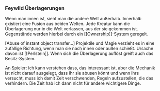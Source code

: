 ### Feywild Überlagerungen
Wenn man innen ist, sieht man die andere Welt außerhalb.
Innerhalb existiert eine Fusion aus beiden Welten. Jede Kreatur kann die Überlagerung nur in die Welt verlassen, aus der sie gekommen ist. 
Gegenstände werden hierbei durch ein [[Ownership]]-System geregelt. 

[Abuse of instant object transfer...]
Projektile und Magie verzieht es in eine zufällige Richtung, wenn man sie nach innen oder außen schießt. 
Ursache davon ist [[Perlstein]].
Wenn sich die Überlagerung auflöst greift auch das Besitz-System.

An Spieler: 
Ich kann verstehen dass, das interessant ist, aber die Mechanik ist nicht darauf ausgelegt, dass ihr sie abusen könnt und wenn ihrs versucht, muss ich damit Zeit verschwenden, Regeln aufzustellen, die das verhindern. Die Zeit hab ich dann nicht für andere wichtigere Dinge.